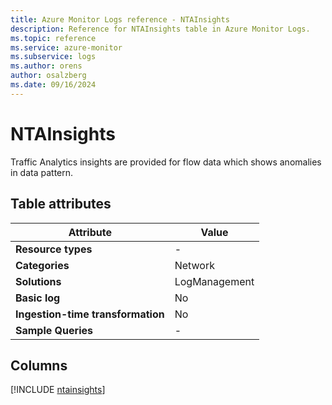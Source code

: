 ```yaml
---
title: Azure Monitor Logs reference - NTAInsights
description: Reference for NTAInsights table in Azure Monitor Logs.
ms.topic: reference
ms.service: azure-monitor
ms.subservice: logs
ms.author: orens
author: osalzberg
ms.date: 09/16/2024
---
```


# NTAInsights

Traffic Analytics insights are provided for flow data which shows anomalies in data pattern.


## Table attributes

|Attribute|Value|
|---|---|
|**Resource types**|-|
|**Categories**|Network|
|**Solutions**| LogManagement|
|**Basic log**|No|
|**Ingestion-time transformation**|No|
|**Sample Queries**|-|



## Columns
  
[!INCLUDE [ntainsights](~/reusable-content/ce-skilling/azure/includes/azure-monitor/reference/tables/ntainsights-include.md)]
